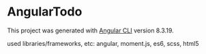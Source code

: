 # AngularTodo

This project was generated with [Angular CLI](https://github.com/angular/angular-cli) version 8.3.19.

used libraries/frameworks, etc:
angular,
moment.js,
es6,
scss,
html5
